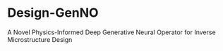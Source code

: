 # Design-GenNO
A Novel Physics-Informed Deep Generative Neural Operator for Inverse Microstructure Design
